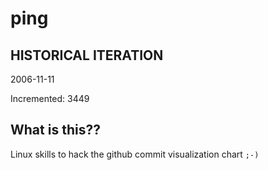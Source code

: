 # ping

## HISTORICAL ITERATION
2006-11-11

Incremented: 3449

## What is this?? 
Linux skills to hack the github commit visualization chart `;-)`
